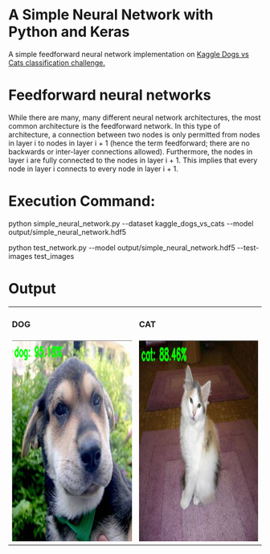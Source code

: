 # A Simple Neural Network with Python and Keras

A simple feedforward neural network implementation on <a href="https://www.kaggle.com/c/dogs-vs-cats/data"> Kaggle Dogs vs Cats classification challenge.</a>

# Feedforward neural networks
While there are many, many different neural network architectures, the most common architecture is the feedforward network. In this type of architecture, a connection between two nodes is only permitted from nodes in layer i to nodes in layer i + 1 (hence the term feedforward; there are no backwards or inter-layer connections allowed).
Furthermore, the nodes in layer i are fully connected to the nodes in layer i + 1. This implies that every node in layer i connects to every node in layer i + 1.

# Execution Command:
python simple_neural_network.py --dataset kaggle_dogs_vs_cats --model output/simple_neural_network.hdf5

python test_network.py --model output/simple_neural_network.hdf5 --test-images test_images

# Output

<table>
  <tr>
     <td> <h3>DOG</h3> </td>
     <td> <h3>CAT</h3> </td>
  </tr>
  <tr>
    <td> <img src="dog_predicted.png"  alt="1" width = 600px height = 400px ></td>
    <td><img src="cat_predicted.png" alt="2" width = 600px height = 400px></td>
   </tr> 
</table>
